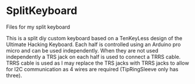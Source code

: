 # SplitKeyboard
Files for my split keyboard

This is a split diy custom keyboard based on a TenKeyLess design of the Ultimate Hacking Keyboard.
Each half is controlled using an Arduino pro micro and can be used independently. When they are not used independently a TRS jack on each half is used to connect a TRRS cable. TRRS cable is used as I may replace the TRS jacks with TRRS jacks to allow for I2C communication as 4 wires are required (TipRingSleeve only has three).
